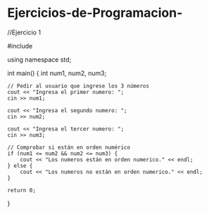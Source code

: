 # Ejercicios-de-Programacion-
//Ejercicio 1

#include <iostream>

using namespace std;

int main() 
{
    int num1, num2, num3;

    // Pedir al usuario que ingrese los 3 números
    cout << "Ingresa el primer numero: ";
    cin >> num1;

    cout << "Ingresa el segundo numero: ";
    cin >> num2;

    cout << "Ingresa el tercer numero: ";
    cin >> num3;

    // Comprobar si están en orden numérico
    if (num1 <= num2 && num2 <= num3) {
        cout << "Los numeros están en orden numerico." << endl;
    } else {
        cout << "Los numeros no están en orden numerico." << endl;
    }

    return 0;
}

